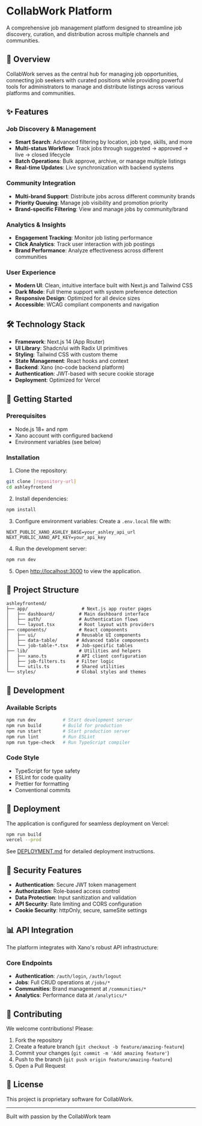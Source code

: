 # CollabWork Platform

A comprehensive job management platform designed to streamline job discovery, curation, and distribution across multiple channels and communities.

## 🎯 Overview

CollabWork serves as the central hub for managing job opportunities, connecting job seekers with curated positions while providing powerful tools for administrators to manage and distribute listings across various platforms and communities.

## ✨ Features

### Job Discovery & Management
- **Smart Search**: Advanced filtering by location, job type, skills, and more
- **Multi-status Workflow**: Track jobs through suggested → approved → live → closed lifecycle
- **Batch Operations**: Bulk approve, archive, or manage multiple listings
- **Real-time Updates**: Live synchronization with backend systems

### Community Integration
- **Multi-brand Support**: Distribute jobs across different community brands
- **Priority Queuing**: Manage job visibility and promotion priority
- **Brand-specific Filtering**: View and manage jobs by community/brand

### Analytics & Insights
- **Engagement Tracking**: Monitor job listing performance
- **Click Analytics**: Track user interaction with job postings
- **Brand Performance**: Analyze effectiveness across different communities

### User Experience
- **Modern UI**: Clean, intuitive interface built with Next.js and Tailwind CSS
- **Dark Mode**: Full theme support with system preference detection
- **Responsive Design**: Optimized for all device sizes
- **Accessible**: WCAG compliant components and navigation

## 🛠 Technology Stack

- **Framework**: Next.js 14 (App Router)
- **UI Library**: Shadcn/ui with Radix UI primitives
- **Styling**: Tailwind CSS with custom theme
- **State Management**: React hooks and context
- **Backend**: Xano (no-code backend platform)
- **Authentication**: JWT-based with secure cookie storage
- **Deployment**: Optimized for Vercel

## 🚀 Getting Started

### Prerequisites
- Node.js 18+ and npm
- Xano account with configured backend
- Environment variables (see below)

### Installation

1. Clone the repository:
```bash
git clone [repository-url]
cd ashleyfrontend
```

2. Install dependencies:
```bash
npm install
```

3. Configure environment variables:
Create a `.env.local` file with:
```env
NEXT_PUBLIC_XANO_ASHLEY_BASE=your_ashley_api_url
NEXT_PUBLIC_XANO_API_KEY=your_api_key
```

4. Run the development server:
```bash
npm run dev
```

5. Open [http://localhost:3000](http://localhost:3000) to view the application.

## 📁 Project Structure

```
ashleyfrontend/
├── app/                    # Next.js app router pages
│   ├── dashboard/         # Main dashboard interface
│   ├── auth/              # Authentication flows
│   └── layout.tsx         # Root layout with providers
├── components/            # React components
│   ├── ui/               # Reusable UI components
│   ├── data-table/       # Advanced table components
│   └── job-table-*.tsx   # Job-specific tables
├── lib/                   # Utilities and helpers
│   ├── xano.ts           # API client configuration
│   ├── job-filters.ts    # Filter logic
│   └── utils.ts          # Shared utilities
└── styles/               # Global styles and themes
```

## 🧪 Development

### Available Scripts

```bash
npm run dev          # Start development server
npm run build        # Build for production
npm run start        # Start production server
npm run lint         # Run ESLint
npm run type-check   # Run TypeScript compiler
```

### Code Style
- TypeScript for type safety
- ESLint for code quality
- Prettier for formatting
- Conventional commits

## 🚢 Deployment

The application is configured for seamless deployment on Vercel:

```bash
npm run build
vercel --prod
```

See [DEPLOYMENT.md](DEPLOYMENT.md) for detailed deployment instructions.

## 🔐 Security Features

- **Authentication**: Secure JWT token management
- **Authorization**: Role-based access control
- **Data Protection**: Input sanitization and validation
- **API Security**: Rate limiting and CORS configuration
- **Cookie Security**: httpOnly, secure, sameSite settings

## 📊 API Integration

The platform integrates with Xano's robust API infrastructure:

### Core Endpoints
- **Authentication**: `/auth/login`, `/auth/logout`
- **Jobs**: Full CRUD operations at `/jobs/*`
- **Communities**: Brand management at `/communities/*`
- **Analytics**: Performance data at `/analytics/*`

## 🤝 Contributing

We welcome contributions! Please:

1. Fork the repository
2. Create a feature branch (`git checkout -b feature/amazing-feature`)
3. Commit your changes (`git commit -m 'Add amazing feature'`)
4. Push to the branch (`git push origin feature/amazing-feature`)
5. Open a Pull Request

## 📄 License

This project is proprietary software for CollabWork.

---

Built with passion by the CollabWork team